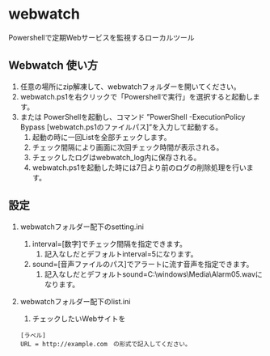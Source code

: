 # webwatch
Powershellで定期Webサービスを監視するローカルツール

## Webwatch 使い方

1. 任意の場所にzip解凍して、webwatchフォルダーを開いてください。
2. webwatch.ps1を右クリックで「Powershellで実行」を選択すると起動します。
3. または PowerShellを起動し、コマンド ”PowerShell -ExecutionPolicy Bypass [webwatch.ps1のファイルパス]”を入力して起動する。
    1. 起動の時に一回Listを全部チェックします。
    2. チェック間隔により画面に次回チェック時間が表示される。
    3. チェックしたログはwebwatch_log内に保存される。
    4. webwatch.ps1を起動した時には7日より前のログの削除処理を行います。



## 設定
1. webwatchフォルダー配下のsetting.ini
    1. interval=[数字]でチェック間隔を指定できます。
        1. 記入なしだとデフォルトinterval=5になります。
    2. sound=[音声ファイルのパス]でアラートに流す音声を指定できます。
        1. 記入なしだとデフォルトsound=C:\windows\Media\Alarm05.wavになります。

2. webwatchフォルダー配下のlist.ini
    1. チェックしたいWebサイトを
    ```
    [ラベル]
    URL = http://example.com　の形式で記入してください。
    ```
